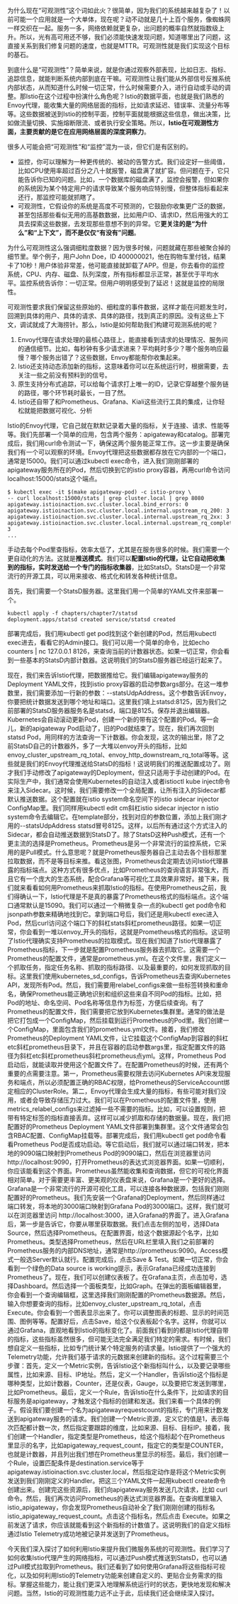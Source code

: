 为什么现在“可观测性”这个词如此火？很简单，因为我们的系统越来越复杂了！以前可能一个应用就是一个大单体，现在呢？动不动就是几十上百个服务，像蜘蛛网一样交织在一起。服务一多，网络依赖就更复杂，出问题的概率自然就指数级上升。所以，光有高可用还不够，我们必须能快速发现问题，知道哪里出了问题，这直接关系到我们修复问题的速度，也就是MTTR。可观测性就是我们实现这个目标的基石。

到底什么是“可观测性”？简单来说，就是你通过观察外部表现，比如日志、指标、追踪信息，就能判断系统内部到底在干嘛。可观测性让我们能从外部信号反推系统内部状态，从而知道什么时候一切正常，什么时候需要介入，进行自动或手动的调整。那Istio在这个过程中扮演什么角色呢？Istio的数据平面，也就是我们熟悉的Envoy代理，能收集大量的网络层面的指标，比如请求延迟、错误率、流量分布等等。这些数据被送到Istio的控制平面，控制平面就能根据这些信息，做出决策，比如做流量切换、实施熔断限流、或者执行安全策略。所以，**Istio在可观测性方面，主要贡献的是它在应用网络层面的深度洞察力**。

很多人可能会把“可观测性”和“监控”混为一谈，但它们是有区别的。

- 监控，你可以理解为一种更传统的、被动的告警方式。我们设定好一些阈值，比如CPU使用率超过百分之八十就报警，磁盘满了就扩容。但问题在于，它只能告诉你已知的问题。比如，一个数据库的磁盘满了，监控会报警，但如果你的系统因为某个特定用户的请求导致某个服务响应特别慢，但整体指标看起来还行，那监控可能就抓瞎了。
- 可观测性，它假设你的系统是高度不可预测的，它鼓励你收集更广泛的数据，甚至包括那些看似无用的高基数数据，比如用户ID、请求ID，然后用强大的工具去探索这些数据，去发现那些意想不到的异常。它**更关注的是“为什么”和“上下文”，而不是仅仅“有没有”问题**。

为什么可观测性这么强调细粒度数据？因为很多时候，问题就藏在那些被聚合掉的细节里。举个例子，用户John Doe，ID 400000021，他在购物车里付钱，结果卡了10秒！用户体验非常差，他可能直接就卸载了APP。但是，你去看你的监控系统，CPU、内存、磁盘、队列深度，所有指标都显示正常，甚至优于平均水平。监控系统告诉你：一切正常。但用户明明感受到了延迟！这就是监控的局限性。

可观测性要求我们保留这些原始的、细粒度的事件数据，这样才能在问题发生时，回溯到具体的用户、具体的请求、具体的路径，找到真正的原因。没有这些上下文，调试就成了大海捞针。那么，Istio是如何帮助我们构建可观测系统的呢？

1. Envoy代理在请求处理的最核心路径上，能直接看到请求的处理情况、服务间的通信细节。比如，每秒钟有多少请求进来？平均耗时多少？哪个服务响应最慢？哪个服务出错了？这些数据，Envoy都能帮你收集起来。
2. Istio还支持动态添加新的指标，这意味着你可以在系统运行时，根据需要，去关注一些之前没有预料到的信号。
3. 原生支持分布式追踪，可以给每个请求打上唯一的ID，记录它穿越整个服务链的路径，哪个环节耗时最长，一目了然。
4. Istio还自带了和Prometheus、Grafana、Kiali这些流行工具的集成，让你轻松就能把数据可视化、分析

Istio的Envoy代理，它自己就在默默记录着大量的指标，关于连接、请求、性能等等。我们先部署一个简单的应用，包含两个服务：apigateway和catalog。部署完成后，我们用curl命令测试一下，确保这两个服务能正常工作。这一步主要是确保我们有一个可以观察的环境。Envoy代理把这些数据都存放在它内部的一个端口，通常是15000。我们可以通过kubectl exec命令，进入我们刚刚部署的apigateway服务所在的Pod，然后切换到它的istio proxy容器，再用curl命令访问localhost:15000/stats这个端点。

```shell
$ kubectl exec -it $(make apigateway-pod) -c istio-proxy \
-- curl localhost:15000/stats | grep cluster.local | grep 8080
apigateway.istioinaction.svc.cluster.local.bind_errors: 0
apigateway.istioinaction.svc.cluster.local.internal.upstream_rq_200: 3
apigateway.istioinaction.svc.cluster.local.internal.upstream_rq_2xx: 3
apigateway.istioinaction.svc.cluster.local.internal.upstream_rq_completed: 3
...
```

手动去每个Pod里查指标，效率太低了，尤其是在服务很多的时候。我们需要一个更自动化的方法。这就是**推送模式**。我们可以**配置Istio的代理，让它自动把收集到的指标，实时发送给一个专门的指标收集器**，比如StatsD。StatsD是一个非常流行的开源工具，可以用来接收、格式化和转发各种统计信息。

首先，我们需要一个StatsD服务器。这里我们用一个简单的YAML文件来部署一个。

```
kubectl apply -f chapters/chapter7/statsd
deployment.apps/statsd created service/statsd created
```

部署完成后，我们用kubectl get pod找到这个新创建的Pod，然后用kubectl exec进去，看看它的Admin接口。我们可以用一个简单的命令，比如echo counters | nc 127.0.0.1 8126，来查询当前的计数器状态。如果一切正常，你会看到一些基本的StatsD内部计数器。这说明我们的StatsD服务器已经运行起来了。

现在，我们来告诉Istio代理，把数据推给它。我们编辑apigateway服务的Deployment YAML文件，找到istio proxy容器的启动参数args部分。在这一堆参数里，我们需要添加一行新的参数：--statsUdpAddress。这个参数告诉Envoy，你要把统计数据发送到哪个地址和端口。这里我们填上statsd:8125，因为我们之前部署的StatsD服务器服务名是statsd，端口是8125。保存并退出编辑器。Kubernetes会自动滚动更新Pod，创建一个新的带有这个配置的Pod。等一会儿，新的apigateway Pod启动了，旧的Pod就结束了。现在，我们再次回到statsd Pod，用同样的方法查询一下计数器。你会发现，这次的输出里，除了之前StatsD自己的计数器外，多了一大堆以envoy开头的指标，比如envoy_cluster_upstream_rq_total、envoy_http_downstream_rq_total等等。这些就是我们的Envoy代理推送给StatsD的指标！这说明我们的推送配置成功了。刚才我们手动修改了apigateway的Deployment，但这只适用于手动创建的Pod。在实际生产中，我们通常会使用Kubernetes的自动注入或者istioctl kube inject命令来注入Sidecar。这时候，我们需要修改一个全局配置，让所有注入的Sidecar都默认推送数据。这个配置就在istio system命名空间下的istio sidecar injector ConfigMap里。我们同样用kubectl edit cm斜杠istio sidecar injector n istio system命令去编辑它。在template部分，找到对应的参数位置，添加上我们刚才用的--statsUdpAddress statsd冒号8125。这样，以后所有通过这个方式注入的Sidecar，都会自动推送数据到StatsD了。除了StatsD这种Push模式，还有一个更主流的选择是Prometheus。Prometheus是另一个非常流行的监控系统，它采用的是Pull模式。什么意思呢？就是Prometheus服务器自己主动去各个目标那里拉取数据，而不是等目标来推。看这张图，Prometheus会定期去访问Istio代理暴露的指标端点。这种方式有很多优点，比如Prometheus的查询语言非常强大，而且它有一个庞大的生态系统，配合Grafana等可视化工具效果非常好。接下来，我们就来看看如何用Prometheus来抓取Istio的指标。在使用Prometheus之前，我们得确认一下，Istio代理是不是真的暴露了Prometheus格式的指标端点。这个端口通常默认是15090。我们可以通过一个稍微复杂一点的kubectl get pod命令和jsonpath参数来精确地找到它。拿到端口号后，我们还是用kubectl exec进入Pod，然后curl访问这个端口下的斜杠stats斜杠prometheus路径。如果一切正常，你会看到一堆以envoy_开头的指标，这就是Prometheus格式的指标。这证明了Istio代理确实支持Prometheus的拉取模式。现在我们知道了Istio代理暴露了Prometheus指标，下一步就是配置Prometheus服务器去抓取它。这需要一个Prometheus的配置文件，通常是prometheus.yml。在这个文件里，我们定义一个抓取任务，指定任务名称、抓取的指标路径、以及最重要的，如何发现抓取的目标。这里我们使用kubernetes_sd_configs，告诉Prometheus去查询Kubernetes API，发现所有Pod。然后，我们需要用relabel_configs来做一些标签转换和重命名，确保Prometheus能正确地识别和组织这些来自不同Pod的指标。比如，把Pod的地址、命名空间、Pod名称等信息作为标签，方便后续查询。有了Prometheus的配置文件，我们需要把它放到Kubernetes集群里。通常的做法是把它打包成一个ConfigMap，然后挂载到运行Prometheus的Pod里。我们创建一个ConfigMap，里面包含我们的prometheus.yml文件。接着，我们修改Prometheus的Deployment YAML文件，让它挂载这个ConfigMap到容器的斜杠etc斜杠prometheus目录下，并且在容器的启动参数args里，指定配置文件的路径为斜杠etc斜杠prometheus斜杠prometheus点yml。这样，Prometheus Pod启动后，就能读取并使用这个配置文件了。在配置Prometheus的时候，还有两个重要的点需要注意。第一，Prometheus需要权限去访问Kubernetes API来发现服务和端点，所以必须配置正确的RBAC权限，给Prometheus的ServiceAccount绑定相应的ClusterRole。第二，Envoy代理会生成大量的指标，有些可能对我们没用，或者会导致存储压力过大。我们可以在Prometheus的配置文件里，使用metrics_relabel_configs来过滤掉一些不需要的指标。比如，可以设置规则，把带有特定标签的指标直接丢弃。这样可以减少抓取和存储的数据量。现在，我们把配置好的Prometheus Deployment YAML文件部署到集群里。这个文件通常会包含RBAC配置、ConfigMap挂载等。部署完成后，我们用kubectl get pod命令看看Prometheus Pod是否成功启动。等它启动后，我们就可以通过端口转发，把本地的9090端口映射到Prometheus Pod的9090端口，然后在浏览器里访问 http://localhost:9090，打开Prometheus的表达式浏览器界面。如果一切顺利，你应该能看到这个界面。Prometheus虽然能收集和查询数据，但它的可视化界面相对简单。对于需要更丰富、更美观的仪表盘来说，Grafana是一个更好的选择。Grafana是一个非常流行的开源可视化工具，可以连接各种数据源，包括我们刚刚配置好的Prometheus。我们先安装一个Grafana的Deployment，然后同样通过端口转发，将本地的3000端口映射到Grafana Pod的3000端口。这样，我们就可以在浏览器里访问 http://localhost:3000，进入Grafana的界面了。进入Grafana后，第一步是告诉它，你要从哪里获取数据。我们点击左侧的加号，选择Data Source，然后选择Prometheus。在配置界面，给这个数据源起个名字，比如Prometheus。类型选择Prometheus，然后在URL栏里填入我们之前部署的Prometheus服务的内部DNS地址，通常是http://prometheus:9090。Access模式一般选Server默认就行。配置完成后，点击Save & Test。如果一切正常，你会看到一个绿色的Data source is working提示，表示Grafana已经成功连接到Prometheus了。现在，我们可以创建仪表板了。在Grafana主页，点击加号，选择Dashboard。然后选择一个面板类型，比如Graph。在弹出的面板编辑器里，你会看到一个查询编辑框，这里选择我们刚刚配置的Prometheus数据源。然后，输入你想要查询的指标，比如envoy_cluster_upstream_rq_total，点击Execute。你会看到一个图表显示出来了。你可以调整图表的标题、显示的时间范围、图例等等。配置好后，点击Save，给这个仪表板起个名字。这样，你就可以通过Grafana，直观地看到Istio的指标变化了。前面我们看到的都是Istio代理自带的指标，这些指标虽然很多，但可能无法完全满足我们特定的需求。有时候，我们想自定义一些指标，比如专门统计某个特定服务的请求量。Istio提供了一个强大的Telemetry功能，允许我们基于请求的元数据来创建新的指标。这个过程需要三个步骤：首先，定义一个Metric实例，告诉Istio这个新指标叫什么，以及要记录哪些属性，比如来源、目标、IP地址。然后，定义一个Handler，告诉Istio这个指标是哪种类型，比如计数器，Counter，还是仪表，Gauge，以及要把它发送到哪里，比如Prometheus。最后，定义一个Rule，告诉Istio在什么条件下，比如请求的目标服务是apigateway，才触发这个指标的创建和发送。我们来看一个具体的例子。假设我们要创建一个名为apigatewayrequestcount的指标，专门用来计数发送到apigateway服务的请求。我们创建一个Metric资源，定义它的值是1，表示每次匹配都计数一次，然后指定要跟踪的维度，比如来源、目标、目标IP。接着，我们创建一个Handler，指定类型是Prometheus，给这个指标起个在Prometheus里显示的名字，比如apigateway_request_count，指定它的类型是COUNTER，也就是计数器，并且列出我们想在Prometheus里显示的标签。最后，我们创建一个Rule，设置匹配条件是destination.service等于apigateway.istioinaction.svc.cluster.local，然后指定动作是将这个Metric实例发送到我们刚刚定义的Handler。把这三个YAML文件一起用kubectl create命令创建出来。创建完这些资源后，我们向apigateway服务发送几次请求，比如 curl 命令。然后，我们再次访问Prometheus的表达式浏览器界面。在查询框里输入 istio_apigateway，你会发现Prometheus自动补全了我们刚刚创建的指标名 istio_apigateway_request_count。点击这个指标名，然后点击 Execute。如果之前发送了请求，你应该就能看到这个新指标的计数值了。这说明我们的自定义指标通过Istio Telemetry成功地被记录并发送到了Prometheus。

今天我们深入探讨了如何利用Istio来提升我们微服务系统的可观测性。我们学习了如何收集Istio代理产生的网络指标，可以通过Push模式推送到StatsD，也可以通过Pull模式拉取到Prometheus。我们还看到了如何使用Grafana将这些指标可视化，以及如何利用Istio的Telemetry功能来创建自定义的、更贴合业务需求的指标。掌握这些能力，能让我们更深入地理解系统运行时的状态，更快地发现和解决问题。当然，Istio的可观测性能力远不止于此，后续我们还会继续深入探讨。